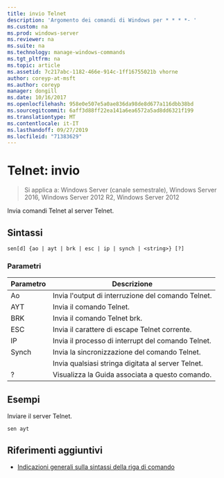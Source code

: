 ```yaml
---
title: invio Telnet
description: 'Argomento dei comandi di Windows per * * * *- '
ms.custom: na
ms.prod: windows-server
ms.reviewer: na
ms.suite: na
ms.technology: manage-windows-commands
ms.tgt_pltfrm: na
ms.topic: article
ms.assetid: 7c217abc-1182-466e-914c-1ff16755021b vhorne
author: coreyp-at-msft
ms.author: coreyp
manager: dongill
ms.date: 10/16/2017
ms.openlocfilehash: 958e0e507e5a0ae836da98de8d677a116dbb38bd
ms.sourcegitcommit: 6aff3d88ff22ea141a6ea6572a5ad8dd6321f199
ms.translationtype: MT
ms.contentlocale: it-IT
ms.lasthandoff: 09/27/2019
ms.locfileid: "71383629"
---
```

# <a name="telnet-send"></a>Telnet: invio

>Si applica a: Windows Server (canale semestrale), Windows Server 2016, Windows Server 2012 R2, Windows Server 2012

Invia comandi Telnet al server Telnet.   
## <a name="syntax"></a>Sintassi  
```  
sen[d] {ao | ayt | brk | esc | ip | synch | <string>} [?]  
```  
### <a name="parameters"></a>Parametri  

| Parametro |                     Descrizione                      |
|-----------|------------------------------------------------------|
|    Ao     |       Invia l'output di interruzione del comando Telnet.        |
|    AYT    |       Invia il comando Telnet.       |
|    BRK    |            Invia il comando Telnet brk.            |
|    ESC    |      Invia il carattere di escape Telnet corrente.      |
|    IP     |     Invia il processo di interrupt del comando Telnet.     |
|   Synch   |           Invia la sincronizzazione del comando Telnet.           |
| <string>  | Invia qualsiasi stringa digitata al server Telnet. |
|     ?     |     Visualizza la Guida associata a questo comando.      |

## <a name="BKMK_Examples"></a>Esempi  
Inviare il server Telnet.  
```  
sen ayt  
```  
## <a name="additional-references"></a>Riferimenti aggiuntivi  
-   [Indicazioni generali sulla sintassi della riga di comando](command-line-syntax-key.md)  
